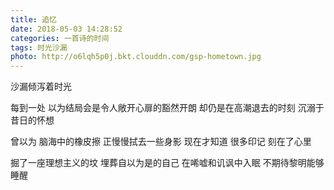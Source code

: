 ```yaml
---
title: 追忆
date: 2018-05-03 14:28:52
categories: 一首诗的时间
tags: 时光沙漏
photo: http://o6lqh5p0j.bkt.clouddn.com/gsp-hometown.jpg
---
```


沙漏倾泻着时光
<!--more-->
每到一处
以为结局会是令人敞开心扉的豁然开朗
却仍是在高潮退去的时刻
沉溺于昔日的怀想

曾以为
脑海中的橡皮擦
正慢慢拭去一些身影
现在才知道
很多印记
刻在了心里

掘了一座理想主义的坟
埋葬自以为是的自己
在唏嘘和讥讽中入眠
不期待黎明能够睡醒
